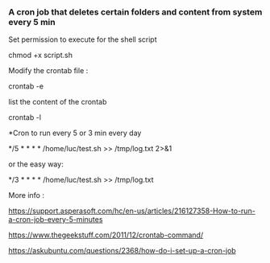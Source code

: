 ### A cron job that deletes certain folders and content from system every 5 min ###

Set permission to  execute for the shell script

chmod +x script.sh

Modify the crontab file : 


crontab -e

list the content of the crontab

crontab -l

*Cron to run every 5 or 3 min every day


*/5 * * * * /home/luc/test.sh >> /tmp/log.txt 2>&1

or the easy way:

*/3 * * * * /home/luc/test.sh >> /tmp/log.txt 


More info :

https://support.asperasoft.com/hc/en-us/articles/216127358-How-to-run-a-cron-job-every-5-minutes

https://www.thegeekstuff.com/2011/12/crontab-command/

https://askubuntu.com/questions/2368/how-do-i-set-up-a-cron-job



